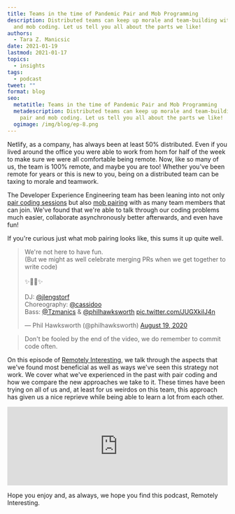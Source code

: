 ```yaml
---
title: Teams in the time of Pandemic Pair and Mob Programming
description: Distributed teams can keep up morale and team-building with pair
  and mob coding. Let us tell you all about the parts we like!
authors:
  - Tara Z. Manicsic
date: 2021-01-19
lastmod: 2021-01-17
topics:
  - insights
tags:
  - podcast
tweet: ""
format: blog
seo:
  metatitle: Teams in the time of Pandemic Pair and Mob Programming
  metadescription: Distributed teams can keep up morale and team-building with
    pair and mob coding. Let us tell you all about the parts we like!
  ogimage: /img/blog/ep-8.png
---
```

Netlify, as a company, has always been at least 50% distributed. Even if you lived around the office you were able to work from hom for half of the week to make sure we were all comfortable being remote. Now, like so many of us, the team is 100% remote, and maybe you are too! Whether you've been remote for years or this is new to you, being on a distributed team can be taxing to morale and teamwork.

The Developer Experience Engineering team has been leaning into not only [pair coding sessions](https://en.wikipedia.org/wiki/Pair_programming) but also [mob pairing](https://en.wikipedia.org/wiki/Mob_programming) with as many team members that can join. We've found that we're able to talk through our coding problems much easier, collaborate asynchronously better afterwards, and even have fun!

If you're curious just what mob pairing looks like, this sums it up quite well.

<blockquote class="twitter-tweet"><p lang="en" dir="ltr">We&#39;re not here to have fun.<br>(But we might as well celebrate merging PRs when we get together to write code)<br><br>✨🕺💃✨<br><br>DJ: <a href="https://twitter.com/jlengstorf?ref_src=twsrc%5Etfw">@jlengstorf</a> <br>Choreography: <a href="https://twitter.com/cassidoo?ref_src=twsrc%5Etfw">@cassidoo</a> <br>Bass: <a href="https://twitter.com/Tzmanics?ref_src=twsrc%5Etfw">@Tzmanics</a> &amp; <a href="https://twitter.com/philhawksworth?ref_src=twsrc%5Etfw">@philhawksworth</a> <a href="https://t.co/JUGXkiIJ4n">pic.twitter.com/JUGXkiIJ4n</a></p>&mdash; Phil Hawksworth (@philhawksworth) <a href="https://twitter.com/philhawksworth/status/1296211180260859905?ref_src=twsrc%5Etfw">August 19, 2020</a></blockquote> <script async src="https://platform.twitter.com/widgets.js" charset="utf-8"></script>

> Don't be fooled by the end of the video, we do remember to commit code often.

On this episode of [Remotely Interesting,](https://remotelyinteresting.netlify.com/?utm_source=blog&utm_medium=ri-ep-08-tzm&utm_campaign=devex) we talk through the aspects that we've found most beneficial as well as ways we've seen this strategy not work. We cover what we've experienced in the past with pair coding and how we compare the new approaches we take to it. These times have been trying on all of us and, at least for us weirdos on this team, this approach has given us a nice reprieve while being able to learn a lot from each other.

<iframe width="100%" height="180" frameborder="no" scrolling="no" seamless src="https://share.transistor.fm/e/9902f27e"></iframe>

Hope you enjoy and, as always, we hope you find this podcast, Remotely Interesting.
